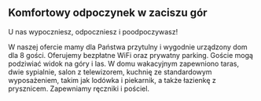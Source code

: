 ## Komfortowy odpoczynek w zaciszu gór

U nas wypoczniesz, odpoczniesz i poodpoczywasz!

W naszej ofercie mamy dla Państwa przytulny i wygodnie urządzony dom dla 8 gości. Oferujemy bezpłatne WiFi oraz prywatny parking. Goście mogą podziwiać widok na góry i las. W domu wakacyjnym zapewniono taras, dwie sypialnie, salon z telewizorem, kuchnię ze standardowym wyposażeniem, takim jak lodówka i piekarnik, a także łazienkę z prysznicem. Zapewniamy ręczniki i pościel.
